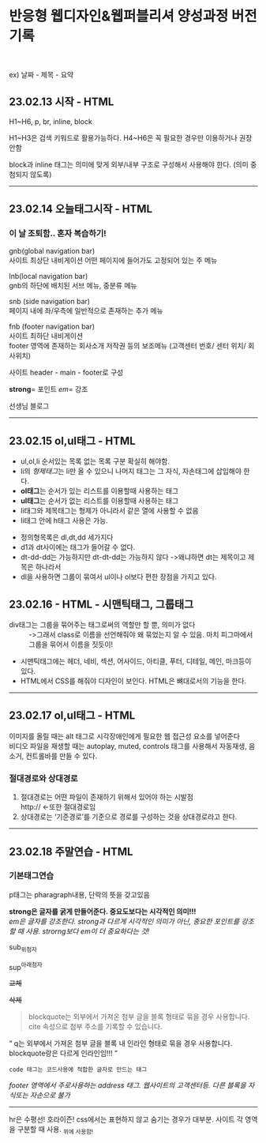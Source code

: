 <h1>반응형 웹디자인&웹퍼블리셔 양성과정 버전기록</h1>
<p><br></p>
<p>ex) 날짜 - 제목 - 요약</p>
<h2>23.02.13 시작 - HTML</h2>
<p>H1~H6, p, br, inline, block</p>
<p>H1~H3은 검색 키워드로 활용가능하다. H4~H6은 꼭 필요한 경우만 이용하거나 권장안함 </p>
<p>block과 inline 태그는 의미에 맞게 외부/내부 구조로 구성해서 사용해야 한다. (의미 중첨되지 않도록)</p>
<hr>
<h2>23.02.14 오늘태그시작 - HTML</h2>
<h3>이 날 조퇴함.. 혼자 복습하기!</h3>
<p>gnb(global navigation bar)<br>사이트 최상단 내비게이션 어떤 페이지에 들어가도 고정되어 있는 주 메뉴</p>
<p>lnb(local navigation bar)<br>gnb의 하단에 배치된 서브 메뉴, 중분류 메뉴</p>
<p>snb (side navigation bar)<br>페이지 내에 좌/우측에 일반적으로 존재하는 추가 메뉴</p>
<p>fnb (footer navigation bar)<br>사이트 최하단 내비게이션<br>footer 영역에 존재하는 회사소개 저작권 등의 보조메뉴 (고객센터 번호/ 센터 위치/ 회사위치)</P>
<p>사이트 header - main - footer로 구성</p>
<p><strong>strong</strong>= 포인트 <em>em</em>= 강조</p>
<blockqoute cite="https://webty.tistory.com/85">선생님 블로그</blockquote>
<hr>
<h2>23.02.15 ol,ul태그 - HTML</h2>
<ul>
  <li>ul,ol,li 순서있는 목록 없는 목록 구분 확실히 해야함.</li>
  <li>li의 <em>형제태그</em>는 li만 올 수 있으니 나머지 태그는 그 자식, 자손태그에 삽입해야 한다.</li>
  <li><strong>ol태그</strong>는 순서가 있는 리스트를 이용할때 사용하는 태그</li>
  <li><strong>ul태그</strong>는 순서가 없는 리스트를 이용할때 사용하는 태그</li>
  <li>li태그와 제목태그는 형제가 아니라서 같은 열에 사용할 수 없음</li>
  <li>li태그 안에 h태그 사용은 가능.</li>
</ul>
<ul>
  <li>정의형목록은 dl,dt,dd 세가지다</li>
  <li>d1과 dt사이에는 태그가 들어갈 수 없다.</li>
  <li>dt-dd-dd는 가능하지만 dt-dt-dd는 가능하지 않다 ->왜냐하면 dt는 제목이고 제목은 하나라서</li>
  <li>dl을 사용하면 그룹이 묶여서 ul이나 ol보다 편한 장점을 가지고 있다.</li>
</ul>
<div class="study">
  <h2>23.02.16 - HTML - 시맨틱태그, 그룹태그</h2>
  <dl>
    <dt>div태그는 그룹을 묶어주는 태그로써의 역할만 할 뿐, 의미가 없다</dt>
    <dd>->그래서 class로 이름을 선언해줘야 왜 묶었는지 알 수 있음. 마치 피그마에서 그룹을 묶어서 이름을 짓듯이!</dd>
  </dl>
</div>
  <ul>
    <li>시맨틱태그에는 헤더, 네비, 섹션, 어사이드, 아티클, 푸터, 디테일, 메인, 마크등이 있다.</li>
    <li>HTML에서 CSS를 해줘야 디자인이 보인다. HTML은 뼈대로서의 기능을 한다.</li>
  </ul>  
<hr>
<h2>23.02.17 ol,ul태그 - HTML</h2>
  <p>이미지를 올릴 때는 alt 태그로 시각장애인에게 필요한 웹 접근성 요소를 넣어준다 <br>
  비디오 파일을 재생할 때는 autoplay, muted, controls 태그를 사용해서 자동재생, 음소거, 컨트롤바를 만들 수 있다. </p>
  <h3>절대경로와 상대경로</h3>
  <ol>
    <li>절대경로는 어떤 파일이 존재하기 위해서 있어야 하는 시발점<br>
http:// ←또한 절대경로임</li>
    <li>상대경로는 ‘기준경로’를 기준으로 경로를 구성하는 것을 상대경로라고 한다.</li>
  </ol>
<hr>
<h2>23.02.18 주말연습 - HTML</h2>
<h3>기본태그연습</h3>
<p>p태그는 pharagraph내용, 단락의 뜻을 갖고있음</p>
<strong>strong은 글자를 굵게 만들어준다. 중요도보다는 시각적인 의미!!! </strong><br>
<em>em은 글자를 강조한다. strong과 다르게 시각적인 의미가 아닌, 중요한 포인트를 강조할 때 사용. strorng보다 em이 더 중요하다는 것! </em>
  <p>sub<sub>위첨자</sub></p>
  <p>sup<sup>아래첨자</sup><p>
  <p><s>교체</s></p>
  <p><del>삭제</del><p>
<blockquote>
  blockquote는 외부에서 가져온 첨부 글을 블록 형태로 묶을 경우 사용합니다.
  cite 속성으로 첨부 주소를 기록할 수 있습니다.
</blockquote>
<q>
  q는 외부에서 가져온 첨부 글을 블록 내 인라인 형태로 묶을 경우 사용합니다.
  blockquote랑은 다르게 인라인임!!!
</q>
<p><code>code 태그는 코드사용에 적합한 글자로 만드는 태그</code></p>
<address>footer 영역에서 주로사용하는 address 태그. 웹사이트의 고객센터등. 다른 블록을 자식또는 자손으로 불가</address>
<hr>
<p>hr은 수평선! 호라이즌! css에서는 표현하지 않고 숨기는 경우가 대부분. 사이트 각 영역을 구분할 때 사용. <sub>위에 사용함!</sub> </p>

  

